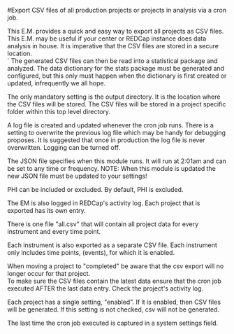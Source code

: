 #Export CSV files of all production projects or projects in analysis via a cron job.

This E.M. provides a quick and easy way to export all projects as CSV files.  This E.M. may be useful if your center or REDCap instance
does data analysis in house.  It is imperative that the CSV files are stored in a secure location.  
`
The generated CSV files can then be read into a statistical package and analyzed. The data dictionary for the stats
package must be generated and configured, but this only must happen when the dictionary is first created or updated, infrequently we all hope.

The only mandatory setting is the output directory.  It is the location where the CSV files will be stored. The CSV files will be stored in a project specific folder within this top level directory. 

A log file is created and updated whenever the cron job runs. There is a setting to overwrite the previous log file which may be handy for debugging proposes. It is suggested that once in production the log file is never overwritten.
Logging can be turned off.

The JSON file specifies when this module runs.  It will run at 2:01am and can be set to any time or frequency.
NOTE: When this module is updated the new JSON file must be updated to your settings!

PHI can be included or excluded. By default, PHI is excluded.

The EM is also logged in REDCap's activity log.  Each project that is exported has its own entry.

There is one file "all.csv" that will contain all project data for every instrument and every time point. 

Each instrument is also exported as a separate CSV file. 
Each instrument only includes time points, (events), for which it is enabled.

When moving a project to "completed" be aware that the csv export will no longer occur for that project.  
To make sure the CSV files contain the latest data ensure that the cron job executed AFTER the last data entry. Check the project's activity log.  

Each project has a single setting, "enabled".  If it is enabled, then CSV files will be generated.  If this setting is not checked, csv will not be generated.

The last time the cron job executed is captured in a system settings field.

